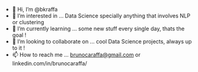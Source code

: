 - 👋 Hi, I’m @bkraffa
- 👀 I’m interested in ... Data Science specially anything that involves NLP or clustering
- 🌱 I’m currently learning ... some new stuff every single day, thats the goal ! 
- 💞️ I’m looking to collaborate on ... cool Data Science projects, always up to it ! 
- 📫 How to reach me ... brunocaraffa@gmail.com or linkedin.com/in/brunocaraffa/

<!---
bkraffa/bkraffa is a ✨ special ✨ repository because its `README.md` (this file) appears on your GitHub profile.
You can click the Preview link to take a look at your changes.
--->
